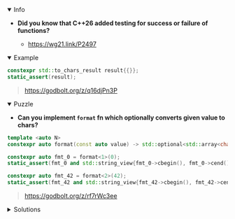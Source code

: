 <details open><summary>Info</summary><p>

* **Did you know that C++26 added testing for success or failure of <charconv> functions?**

  * https://wg21.link/P2497

</p></details><details open><summary>Example</summary><p>

```cpp
constexpr std::to_chars_result result{{}};
static_assert(result);
```

> https://godbolt.org/z/q16djPn3P

</p></details><details open><summary>Puzzle</summary><p>

* **Can you implement `format` fn which optionally converts given value to chars?**

```cpp
template <auto N>
constexpr auto format(const auto value) -> std::optional<std::array<char, N>>; // TODO

constexpr auto fmt_0 = format<1>(0);
static_assert(fmt_0 and std::string_view{fmt_0->cbegin(), fmt_0->cend()} == std::string_view{"0"});

constexpr auto fmt_42 = format<2>(42);
static_assert(fmt_42 and std::string_view{fmt_42->cbegin(), fmt_42->cend()} == std::string_view{"42"});
```

> https://godbolt.org/z/rf7rWc3ee

</p></details>

</p></details><details><summary>Solutions</summary><p>

```cpp
template <auto N>
constexpr auto format(const auto value) -> std::optional<std::array<char, N>> {
    std::array<char, N> buffer;
    return std::to_chars(buffer.begin(), buffer.end(), value)
               ? std::optional(buffer)
               : std::nullopt;
}
```

> https://godbolt.org/z/c8vWbGKWf

```cpp
template <auto N>
constexpr auto format(const auto value) -> std::optional<std::array<char, N>> {
    std::array<char, N> result{};
    if (not std::to_chars(result.begin(), result.end(), value)) {
        return std::nullopt;
    }
    return result;
}
```

> https://godbolt.org/z/nrWcq4rz5

</p></details>
